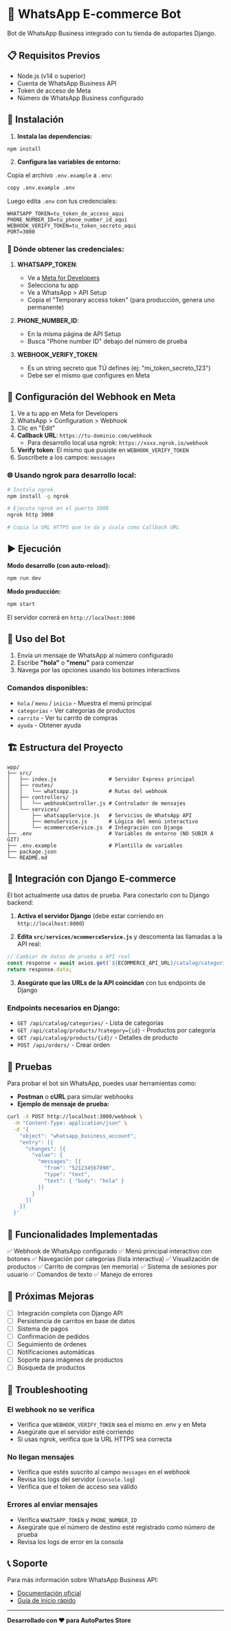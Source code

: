 # 🤖 WhatsApp E-commerce Bot

Bot de WhatsApp Business integrado con tu tienda de autopartes Django.

## 📋 Requisitos Previos

- Node.js (v14 o superior)
- Cuenta de WhatsApp Business API
- Token de acceso de Meta
- Número de WhatsApp Business configurado

## 🚀 Instalación

1. **Instala las dependencias:**
```bash
npm install
```

2. **Configura las variables de entorno:**

Copia el archivo `.env.example` a `.env`:
```bash
copy .env.example .env
```

Luego edita `.env` con tus credenciales:
```
WHATSAPP_TOKEN=tu_token_de_acceso_aqui
PHONE_NUMBER_ID=tu_phone_number_id_aqui
WEBHOOK_VERIFY_TOKEN=tu_token_secreto_aqui
PORT=3000
```

### 🔑 Dónde obtener las credenciales:

1. **WHATSAPP_TOKEN**: 
   - Ve a [Meta for Developers](https://developers.facebook.com/)
   - Selecciona tu app
   - Ve a WhatsApp > API Setup
   - Copia el "Temporary access token" (para producción, genera uno permanente)

2. **PHONE_NUMBER_ID**: 
   - En la misma página de API Setup
   - Busca "Phone number ID" debajo del número de prueba

3. **WEBHOOK_VERIFY_TOKEN**: 
   - Es un string secreto que TÚ defines (ej: "mi_token_secreto_123")
   - Debe ser el mismo que configures en Meta

## 🔧 Configuración del Webhook en Meta

1. Ve a tu app en Meta for Developers
2. WhatsApp > Configuration > Webhook
3. Clic en "Edit"
4. **Callback URL**: `https://tu-dominio.com/webhook` 
   - Para desarrollo local usa ngrok: `https://xxxx.ngrok.io/webhook`
5. **Verify token**: El mismo que pusiste en `WEBHOOK_VERIFY_TOKEN`
6. Suscríbete a los campos: `messages`

### 🌐 Usando ngrok para desarrollo local:

```bash
# Instala ngrok
npm install -g ngrok

# Ejecuta ngrok en el puerto 3000
ngrok http 3000

# Copia la URL HTTPS que te da y úsala como Callback URL
```

## ▶️ Ejecución

**Modo desarrollo (con auto-reload):**
```bash
npm run dev
```

**Modo producción:**
```bash
npm start
```

El servidor correrá en `http://localhost:3000`

## 📱 Uso del Bot

1. Envía un mensaje de WhatsApp al número configurado
2. Escribe **"hola"** o **"menu"** para comenzar
3. Navega por las opciones usando los botones interactivos

### Comandos disponibles:
- `hola` / `menu` / `inicio` - Muestra el menú principal
- `categorias` - Ver categorías de productos
- `carrito` - Ver tu carrito de compras
- `ayuda` - Obtener ayuda

## 🏗️ Estructura del Proyecto

```
wpp/
├── src/
│   ├── index.js                 # Servidor Express principal
│   ├── routes/
│   │   └── whatsapp.js          # Rutas del webhook
│   ├── controllers/
│   │   └── webhookController.js # Controlador de mensajes
│   └── services/
│       ├── whatsappService.js   # Servicios de WhatsApp API
│       ├── menuService.js       # Lógica del menú interactivo
│       └── ecommerceService.js  # Integración con Django
├── .env                         # Variables de entorno (NO SUBIR A GIT)
├── .env.example                 # Plantilla de variables
├── package.json
└── README.md
```

## 🔗 Integración con Django E-commerce

El bot actualmente usa datos de prueba. Para conectarlo con tu Django backend:

1. **Activa el servidor Django** (debe estar corriendo en `http://localhost:8000`)

2. **Edita `src/services/ecommerceService.js`** y descomenta las llamadas a la API real:

```javascript
// Cambiar de datos de prueba a API real
const response = await axios.get(`${ECOMMERCE_API_URL}/catalog/categories/`);
return response.data;
```

3. **Asegúrate que las URLs de la API coincidan** con tus endpoints de Django

### Endpoints necesarios en Django:

- `GET /api/catalog/categories/` - Lista de categorías
- `GET /api/catalog/products/?category={id}` - Productos por categoría
- `GET /api/catalog/products/{id}/` - Detalles de producto
- `POST /api/orders/` - Crear orden

## 🧪 Pruebas

Para probar el bot sin WhatsApp, puedes usar herramientas como:

- **Postman** o **cURL** para simular webhooks
- **Ejemplo de mensaje de prueba:**

```bash
curl -X POST http://localhost:3000/webhook \
  -H "Content-Type: application/json" \
  -d '{
    "object": "whatsapp_business_account",
    "entry": [{
      "changes": [{
        "value": {
          "messages": [{
            "from": "521234567890",
            "type": "text",
            "text": { "body": "hola" }
          }]
        }
      }]
    }]
  }'
```

## 📝 Funcionalidades Implementadas

✅ Webhook de WhatsApp configurado
✅ Menú principal interactivo con botones
✅ Navegación por categorías (lista interactiva)
✅ Visualización de productos
✅ Carrito de compras (en memoria)
✅ Sistema de sesiones por usuario
✅ Comandos de texto
✅ Manejo de errores

## 🚧 Próximas Mejoras

- [ ] Integración completa con Django API
- [ ] Persistencia de carritos en base de datos
- [ ] Sistema de pagos
- [ ] Confirmación de pedidos
- [ ] Seguimiento de órdenes
- [ ] Notificaciones automáticas
- [ ] Soporte para imágenes de productos
- [ ] Búsqueda de productos

## 🐛 Troubleshooting

### El webhook no se verifica
- Verifica que `WEBHOOK_VERIFY_TOKEN` sea el mismo en .env y en Meta
- Asegúrate que el servidor esté corriendo
- Si usas ngrok, verifica que la URL HTTPS sea correcta

### No llegan mensajes
- Verifica que estés suscrito al campo `messages` en el webhook
- Revisa los logs del servidor (`console.log`)
- Verifica que el token de acceso sea válido

### Errores al enviar mensajes
- Verifica `WHATSAPP_TOKEN` y `PHONE_NUMBER_ID`
- Asegúrate que el número de destino esté registrado como número de prueba
- Revisa los logs de error en la consola

## 📞 Soporte

Para más información sobre WhatsApp Business API:
- [Documentación oficial](https://developers.facebook.com/docs/whatsapp)
- [Guía de inicio rápido](https://developers.facebook.com/docs/whatsapp/cloud-api/get-started)

---

**Desarrollado con ❤️ para AutoPartes Store**
